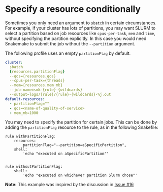 # Specify a resource conditionally

Sometimes you only need an argument to `sbatch` in certain circumstances. For
example, if your cluster has lots of partitions, you may want SLURM to select a
partition based on job resources like `cpus-per-task`, `mem` and `time`, without
specifying the partition explicitly. In this case you would need Snakemake to
submit the job without the `--partition` argument.

The following profile uses an empty `partitionFlag` by default.

```yaml
cluster:
  sbatch
  {resources.partitionFlag}
  --qos={resources.qos}
  --cpus-per-task={threads}
  --mem={resources.mem_mb}
  --job-name=smk-{rule}-{wildcards}
  --output=logs/{rule}/{rule}-{wildcards}-%j.out
default-resources:
  - partitionFlag=""
  - qos=<name-of-quality-of-service>
  - mem_mb=1000
```

You may need to specify the partition for certain jobs. This can be done by
adding the `partitionFlag` resource to the rule, as in the following Snakefile:

```snakemake
rule withPartitionFlag:
    resources:
        partitionFlag="--partition=aSpecificPartition",
    shell:
        'echo "executed on aSpecificPartition"'


rule withoutPartitionFlag:
    shell:
        'echo "executed on whichever partition Slurm chose"'

```

**Note:** This example was inspired by the discussion in [Issue #16][issue-16]

[issue-16]: https://github.com/jdblischak/smk-simple-slurm/issues/16
